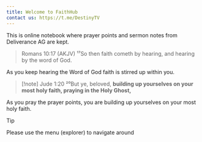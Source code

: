```yaml
---
title: Welcome to FaithHub
contact us: https://t.me/DestinyTV
---
```


This is online notebook where prayer points and sermon notes from Deliverance AG are kept.

>Romans 10:17 (AKJV)
>¹⁷So then faith cometh by hearing, and hearing by the word of God.


As you keep hearing the Word of God faith is stirred up within you.


> [!note] Jude 1:20
> ²⁰But ye, beloved, **building up yourselves on your most holy faith, praying in the Holy Ghost,**

As you pray the prayer points, you are building up yourselves on your most holy faith.


>[!tip]
>Please use the menu (explorer) to navigate around